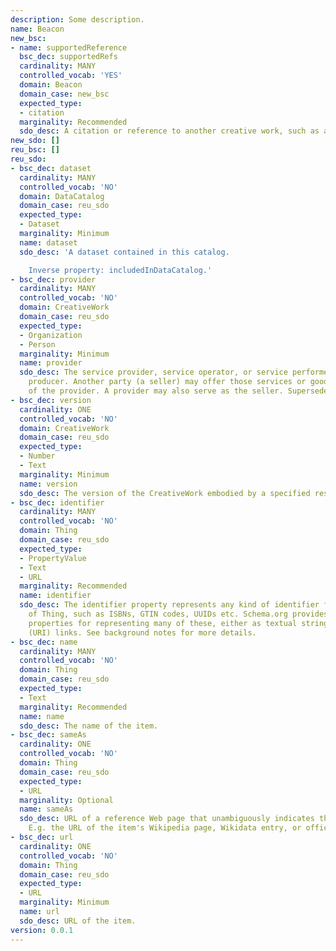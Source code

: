 ```yaml
---
description: Some description.
name: Beacon
new_bsc:
- name: supportedReference
  bsc_dec: supportedRefs
  cardinality: MANY
  controlled_vocab: 'YES'
  domain: Beacon
  domain_case: new_bsc
  expected_type:
  - citation
  marginality: Recommended
  sdo_desc: A citation or reference to another creative work, such as another publication web page, scholarly article, etc.
new_sdo: []
reu_bsc: []
reu_sdo:
- bsc_dec: dataset
  cardinality: MANY
  controlled_vocab: 'NO'
  domain: DataCatalog
  domain_case: reu_sdo
  expected_type:
  - Dataset
  marginality: Minimum
  name: dataset
  sdo_desc: 'A dataset contained in this catalog.

    Inverse property: includedInDataCatalog.'
- bsc_dec: provider
  cardinality: MANY
  controlled_vocab: 'NO'
  domain: CreativeWork
  domain_case: reu_sdo
  expected_type:
  - Organization
  - Person
  marginality: Minimum
  name: provider
  sdo_desc: The service provider, service operator, or service performer; the goods
    producer. Another party (a seller) may offer those services or goods on behalf
    of the provider. A provider may also serve as the seller. Supersedes carrier.
- bsc_dec: version
  cardinality: ONE
  controlled_vocab: 'NO'
  domain: CreativeWork
  domain_case: reu_sdo
  expected_type:
  - Number
  - Text
  marginality: Minimum
  name: version
  sdo_desc: The version of the CreativeWork embodied by a specified resource.
- bsc_dec: identifier
  cardinality: MANY
  controlled_vocab: 'NO'
  domain: Thing
  domain_case: reu_sdo
  expected_type:
  - PropertyValue
  - Text
  - URL
  marginality: Recommended
  name: identifier
  sdo_desc: The identifier property represents any kind of identifier for any kind
    of Thing, such as ISBNs, GTIN codes, UUIDs etc. Schema.org provides dedicated
    properties for representing many of these, either as textual strings or as URL
    (URI) links. See background notes for more details.
- bsc_dec: name
  cardinality: MANY
  controlled_vocab: 'NO'
  domain: Thing
  domain_case: reu_sdo
  expected_type:
  - Text
  marginality: Recommended
  name: name
  sdo_desc: The name of the item.
- bsc_dec: sameAs
  cardinality: ONE
  controlled_vocab: 'NO'
  domain: Thing
  domain_case: reu_sdo
  expected_type:
  - URL
  marginality: Optional
  name: sameAs
  sdo_desc: URL of a reference Web page that unambiguously indicates the item's identity.
    E.g. the URL of the item's Wikipedia page, Wikidata entry, or official website.
- bsc_dec: url
  cardinality: ONE
  controlled_vocab: 'NO'
  domain: Thing
  domain_case: reu_sdo
  expected_type:
  - URL
  marginality: Minimum
  name: url
  sdo_desc: URL of the item.
version: 0.0.1
---
```

